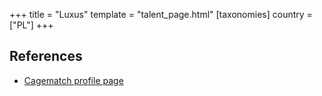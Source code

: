 +++
title = "Luxus"
template = "talent_page.html"
[taxonomies]
country = ["PL"]
+++

## References

* [Cagematch profile page](https://www.cagematch.net/?id=2&nr=18207)
